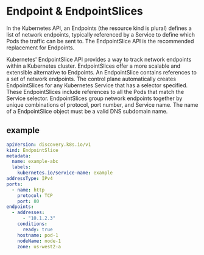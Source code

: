 # Endpoint & EndpointSlices

In the Kubernetes API, an Endpoints (the resource kind is plural) defines a list of network endpoints, typically referenced by a Service to define which Pods the traffic can be sent to.
The EndpointSlice API is the recommended replacement for Endpoints.

Kubernetes' EndpointSlice API provides a way to track network endpoints within a Kubernetes cluster. EndpointSlices offer a more scalable and extensible alternative to Endpoints.
An EndpointSlice contains references to a set of network endpoints.
The control plane automatically creates EndpointSlices for any Kubernetes Service that has a selector specified.
These EndpointSlices include references to all the Pods that match the Service selector.
EndpointSlices group network endpoints together by unique combinations of protocol, port number, and Service name. The name of a
EndpointSlice object must be a valid DNS subdomain name.

## example

```yaml
apiVersion: discovery.k8s.io/v1
kind: EndpointSlice
metadata:
  name: example-abc
  labels:
    kubernetes.io/service-name: example
addressType: IPv4
ports:
  - name: http
    protocol: TCP
    port: 80
endpoints:
  - addresses:
      - "10.1.2.3"
    conditions:
      ready: true
    hostname: pod-1
    nodeName: node-1
    zone: us-west2-a
```
